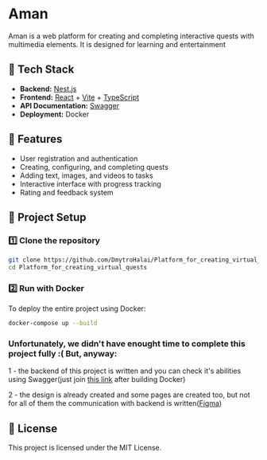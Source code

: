 # Aman

Aman is a web platform for creating and completing interactive quests with multimedia elements. It is designed for learning and entertainment

## 🚀 Tech Stack

- **Backend:** [Nest.js](https://nestjs.com/)  
- **Frontend:** [React](https://react.dev/) + [Vite](https://vite.dev/) + [TypeScript](https://www.typescriptlang.org/)  
- **API Documentation:** [Swagger](https://swagger.io/)  
- **Deployment:** Docker  

## 📌 Features

- User registration and authentication  
- Creating, configuring, and completing quests  
- Adding text, images, and videos to tasks  
- Interactive interface with progress tracking  
- Rating and feedback system  

## 🔧 Project Setup

### 1️⃣ Clone the repository

```sh
git clone https://github.com/DmytroHalai/Platform_for_creating_virtual_quests.git
cd Platform_for_creating_virtual_quests
```

### 2️⃣ Run with Docker

To deploy the entire project using Docker:

```sh
docker-compose up --build
```

### Unfortunately, we didn't have enought time to complete this project fully :( But, anyway:
1 - the backend of this project is written and you can check it's abilities using Swagger(just join [this link](http://localhost:3000/api/docs#/) after building Docker)

2 - the design is already created and some pages are created too, but not for all of them the communication with backend is written([Figma](https://www.figma.com/design/mHlYRTqXjDalxN8mO9Xocq/aman?node-id=0-1&t=F8H3ETeL0VeDmO1D-1))

## 📜 License

This project is licensed under the MIT License.
